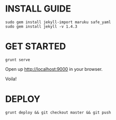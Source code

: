 # INSTALL GUIDE

    sudo gem install jekyll-import maruku safe_yaml
    sudo gem install jekyll -v 1.4.3

# GET STARTED

    grunt serve

Open up [http://localhost:9000](http://localhost:9000) in your browser.

Voila!

# DEPLOY

    grunt deploy && git checkout master && git push
